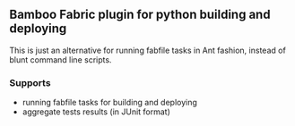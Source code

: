 ## Bamboo Fabric plugin for python building and deploying

This is just an alternative for running fabfile tasks in Ant fashion, instead of blunt command line scripts.

### Supports
* running fabfile tasks for building and deploying
* aggregate tests results (in JUnit format)
